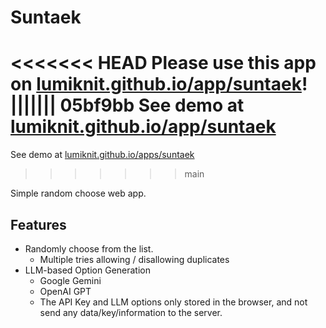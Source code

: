 # Suntaek

<<<<<<< HEAD
Please use this app on
[lumiknit.github.io/app/suntaek](https://lumiknit.github.io/app/suntaek)!
||||||| 05bf9bb
See demo at [lumiknit.github.io/app/suntaek](https://lumiknit.github.io/app/suntaek)
=======
See demo at [lumiknit.github.io/apps/suntaek](https://lumiknit.github.io/apps/suntaek)
>>>>>>> main

Simple random choose web app.

## Features

- Randomly choose from the list.
  - Multiple tries allowing / disallowing duplicates
- LLM-based Option Generation
  - Google Gemini
  - OpenAI GPT
  - The API Key and LLM options only stored in the browser,
    and not send any data/key/information to the server.
